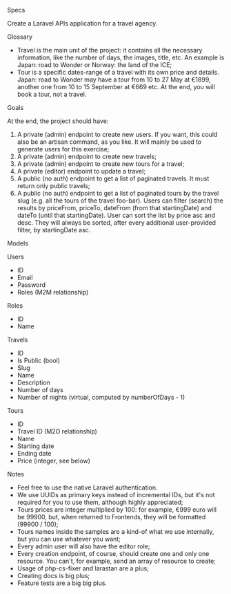 ﻿Specs

Create a Laravel APIs application for a travel agency.

Glossary
* Travel is the main unit of the project: it contains all the necessary information, like the number of days, the images, title, etc. An example is Japan: road to Wonder or Norway: the land of the ICE;
* Tour is a specific dates-range of a travel with its own price and details. Japan: road to Wonder may have a tour from 10 to 27 May at €1899, another one from 10 to 15 September at €669 etc. At the end, you will book a tour, not a travel.

Goals

At the end, the project should have:
1. A private (admin) endpoint to create new users. If you want, this could also be an artisan command, as you like. It will mainly be used to generate users for this exercise;
2. A private (admin) endpoint to create new travels;
3. A private (admin) endpoint to create new tours for a travel;
4. A private (editor) endpoint to update a travel;
5. A public (no auth) endpoint to get a list of paginated travels. It must return only public travels;
6. A public (no auth) endpoint to get a list of paginated tours by the travel slug (e.g. all the tours of the travel foo-bar). Users can filter (search) the results by priceFrom, priceTo, dateFrom (from that startingDate) and dateTo (until that startingDate). User can sort the list by price asc and desc. They will always be sorted, after every additional user-provided filter, by startingDate asc.

Models

Users
* ID
* Email
* Password
* Roles (M2M relationship)

Roles
* ID
* Name

Travels
* ID
* Is Public (bool)
* Slug
* Name
* Description
* Number of days
* Number of nights (virtual, computed by numberOfDays - 1)

Tours
* ID
* Travel ID (M2O relationship)
* Name
* Starting date
* Ending date
* Price (integer, see below)

Notes
* Feel free to use the native Laravel authentication.
* We use UUIDs as primary keys instead of incremental IDs, but it's not required for you to use them, although highly appreciated;
* Tours prices are integer multiplied by 100: for example, €999 euro will be 99900, but, when returned to Frontends, they will be formatted (99900 / 100);
* Tours names inside the samples are a kind-of what we use internally, but you can use whatever you want;
* Every admin user will also have the editor role;
* Every creation endpoint, of course, should create one and only one resource. You can't, for example, send an array of resource to create;
* Usage of php-cs-fixer and larastan are a plus;
* Creating docs is big plus;
* Feature tests are a big big plus.
